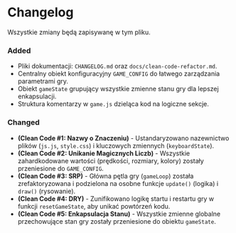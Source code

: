 # Changelog

Wszystkie zmiany będą zapisywanę w tym pliku.

### Added
- Pliki dokumentacji: `CHANGELOG.md` oraz `docs/clean-code-refactor.md`.
- Centralny obiekt konfiguracyjny `GAME_CONFIG` do łatwego zarządzania parametrami gry.
- Obiekt `gameState` grupujący wszystkie zmienne stanu gry dla lepszej enkapsulacji.
- Struktura komentarzy w `game.js` dzieląca kod na logiczne sekcje.

### Changed
- **(Clean Code #1: Nazwy o Znaczeniu)** - Ustandaryzowano nazewnictwo plików (`js.js`, `style.css`) i kluczowych zmiennych (`keyboardState`).
- **(Clean Code #2: Unikanie Magicznych Liczb)** - Wszystkie zahardkodowane wartości (prędkości, rozmiary, kolory) zostały przeniesione do `GAME_CONFIG`.
- **(Clean Code #3: SRP)** - Główna pętla gry (`gameLoop`) została zrefaktoryzowana i podzielona na osobne funkcje `update()` (logika) i `draw()` (rysowanie).
- **(Clean Code #4: DRY)** - Zunifikowano logikę startu i restartu gry w funkcji `resetGameState`, aby unikać powtórzeń kodu.
- **(Clean Code #5: Enkapsulacja Stanu)** - Wszystkie zmienne globalne przechowujące stan gry zostały przeniesione do obiektu `gameState`.